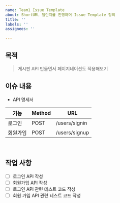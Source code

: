 ```yaml
---
name: Team1 Issue Template
about: ShortURL 챌린지를 진행하며 Issue Template 정의
title: ''
labels: ''
assignees: ''

---
```


## 목적
> 게시판 API 만들면서 페이지네이션도 적용해보기

##  이슈 내용
- API 명세서

|기능|Method|URL|
|------|---|---|
|로그인|POST|/users/signin|
|회원가입|POST|/users/signup|

<br>

##  작업 사항
- [ ] 로그인 API 작성
- [ ] 회원가입 API 작성
- [ ] 로그인 API 관련 테스트 코드 작성
- [ ] 회원 가입 API 관련 테스트 코드 작성

<br>
